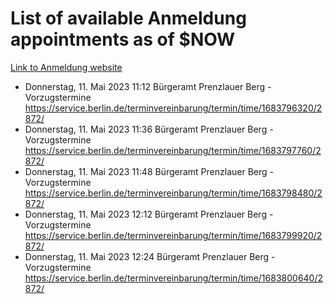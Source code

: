 # List of available Anmeldung appointments as of $NOW
[Link to Anmeldung website](https://service.berlin.de/terminvereinbarung/termin/tag.php?termin=1&anliegen[]=120686&dienstleisterlist=122210,122217,327316,122219,327312,122227,327314,122231,327346,122243,327348,122254,122252,329742,122260,329745,122262,329748,122271,327278,122273,327274,122277,327276,330436,122280,327294,122282,327290,122284,327292,122291,327270,122285,327266,122286,327264,122296,327268,150230,329760,122297,327286,122294,327284,122312,329763,122314,329775,122304,327330,122311,327334,122309,327332,317869,122281,327352,122279,329772,122283,122276,327324,122274,327326,122267,329766,122246,327318,122251,327320,122257,327322,122208,327298,122226,327300&herkunft=http%3A%2F%2Fservice.berlin.de%2Fdienstleistung%2F120686%2F)
- Donnerstag, 11. Mai 2023 11:12 Bürgeramt Prenzlauer Berg - Vorzugstermine https://service.berlin.de/terminvereinbarung/termin/time/1683796320/2872/
- Donnerstag, 11. Mai 2023 11:36 Bürgeramt Prenzlauer Berg - Vorzugstermine https://service.berlin.de/terminvereinbarung/termin/time/1683797760/2872/
- Donnerstag, 11. Mai 2023 11:48 Bürgeramt Prenzlauer Berg - Vorzugstermine https://service.berlin.de/terminvereinbarung/termin/time/1683798480/2872/
- Donnerstag, 11. Mai 2023 12:12 Bürgeramt Prenzlauer Berg - Vorzugstermine https://service.berlin.de/terminvereinbarung/termin/time/1683799920/2872/
- Donnerstag, 11. Mai 2023 12:24 Bürgeramt Prenzlauer Berg - Vorzugstermine https://service.berlin.de/terminvereinbarung/termin/time/1683800640/2872/
